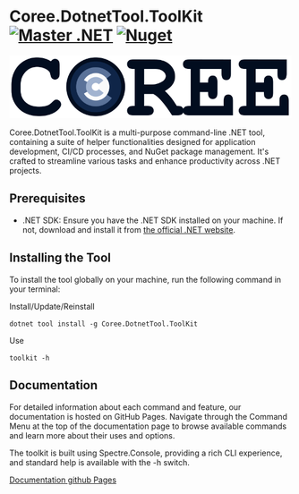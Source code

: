 # Coree.DotnetTool.ToolKit [![Master .NET](https://github.com/carsten-riedel/Coree.NETWindows/actions/workflows/dotnet-master.yml/badge.svg?branch=master)](https://github.com/carsten-riedel/Coree.DotnetTool.ToolKit/actions/workflows/dotnet-master.yml) [![Nuget](https://img.shields.io/nuget/v/Coree.DotnetTool.ToolKit?label=NuGet&labelColor=004880&logo=NuGet&logoColor=white)](https://www.nuget.org/packages/Coree.DotnetTool.ToolKit)

<!--- Use https://raw.githubusercontent.com/carsten-riedel/Coree.DotnetTool.ToolKit/master for images to be compatible to Nuget readme. -->
![brand](https://raw.githubusercontent.com/carsten-riedel/Coree.DotnetTool.ToolKit/master/images/brand.png)

Coree.DotnetTool.ToolKit is a multi-purpose command-line .NET tool, containing a suite of helper functionalities designed for application development, CI/CD processes, and NuGet package management. It's crafted to streamline various tasks and enhance productivity across .NET projects.

## Prerequisites

- .NET SDK: Ensure you have the .NET SDK installed on your machine. If not, download and install it from [the official .NET website](https://dotnet.microsoft.com/download).

## Installing the Tool

To install the tool globally on your machine, run the following command in your terminal:

Install/Update/Reinstall
```
dotnet tool install -g Coree.DotnetTool.ToolKit
```

Use
```
toolkit -h
```

## Documentation

For detailed information about each command and feature, our documentation is hosted on GitHub Pages. Navigate through the Command Menu at the top of the documentation page to browse available commands and learn more about their uses and options.

The toolkit is built using Spectre.Console, providing a rich CLI experience, and standard help is available with the -h switch.

[Documentation github Pages](https://carsten-riedel.github.io/Coree.DotnetTool.ToolKit)


